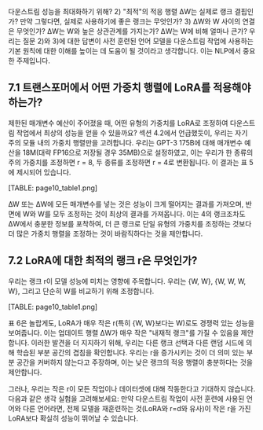 다운스트림 성능을 최대화하기 위해? 2) "최적"의 적응 행렬 ∆W는 실제로 랭크 결핍인가? 만약 그렇다면, 실제로 사용하기에 좋은 랭크는 무엇인가? 3) ∆W와 W 사이의 연결은 무엇인가? ∆W는 W와 높은 상관관계를 가지는가? ∆W는 W에 비해 얼마나 큰가? 우리는 질문 2)와 3)에 대한 답변이 사전 훈련된 언어 모델을 다운스트림 작업에 사용하는 기본 원칙에 대한 이해를 높이는 데 도움이 될 것이라고 생각합니다. 이는 NLP에서 중요한 주제입니다.

## 7.1 트랜스포머에서 어떤 가중치 행렬에 LoRA를 적용해야 하는가?

제한된 매개변수 예산이 주어졌을 때, 어떤 유형의 가중치를 LoRA로 조정하여 다운스트림 작업에서 최상의 성능을 얻을 수 있을까요? 섹션 4.2에서 언급했듯이, 우리는 자기 주의 모듈 내의 가중치 행렬만을 고려합니다. 우리는 GPT-3 175B에 대해 매개변수 예산을 18M(대략 FP16으로 저장될 경우 35MB)으로 설정하였고, 이는 우리가 한 종류의 주의 가중치를 조정하면 r = 8, 두 종류를 조정하면 r = 4로 변환됩니다. 이 결과는 표 5에 제시되어 있습니다.

[TABLE: page10_table1.png]

∆W 또는 ∆W에 모든 매개변수를 넣는 것은 성능이 크게 떨어지는 결과를 가져오며, 반면에 W와 W를 모두 조정하는 것이 최상의 결과를 가져옵니다. 이는 4의 랭크조차도 ∆W에서 충분한 정보를 포착하여, 더 큰 랭크로 단일 유형의 가중치를 조정하는 것보다 더 많은 가중치 행렬을 조정하는 것이 바람직하다는 것을 제안합니다.

## 7.2 LoRA에 대한 최적의 랭크 r은 무엇인가?

우리는 랭크 r이 모델 성능에 미치는 영향에 주목합니다. 우리는 {W, W}, {W, W, W, W}, 그리고 단순히 W를 비교하기 위해 조정합니다.

[TABLE: page10_table1.png]

표 6은 놀랍게도, LoRA가 매우 작은 r(특히 {W, W}보다는 W)로도 경쟁력 있는 성능을 보여줍니다. 이는 업데이트 행렬 ∆W가 매우 작은 "내재적 랭크"를 가질 수 있음을 제안합니다. 이러한 발견을 더 지지하기 위해, 우리는 다른 랭크 선택과 다른 랜덤 시드에 의해 학습된 부분 공간의 겹침을 확인합니다. 우리는 r을 증가시키는 것이 더 의미 있는 부분 공간을 커버하지 않는다고 주장하며, 이는 낮은 랭크의 적응 행렬이 충분하다는 것을 제안합니다. 

그러나, 우리는 작은 r이 모든 작업이나 데이터셋에 대해 작동한다고 기대하지 않습니다. 다음과 같은 생각 실험을 고려해보세요: 만약 다운스트림 작업이 사전 훈련에 사용된 언어와 다른 언어라면, 전체 모델을 재훈련하는 것(LoRA와 r=d와 유사)이 작은 r을 가진 LoRA보다 확실히 성능이 뛰어날 수 있습니다.